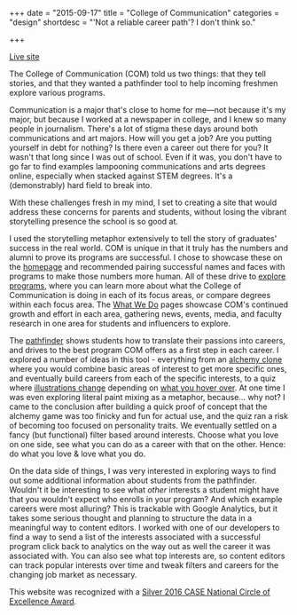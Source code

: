 +++
date = "2015-09-17"
title = "College of Communication"
categories = "design"
shortdesc = "'Not a reliable career path'? I don't think so."

+++

<p class="center"><a href="http://www.bu.edu/com/" class="live-link">Live site</a></p>

The College of Communication (COM) told us two things: that they tell stories, and that they wanted a pathfinder tool to help incoming freshmen explore various programs.

Communication is a major that's close to home for me&mdash;not because it's my major, but because I worked at a newspaper in college, and I knew so many people in journalism. There's a lot of stigma these days around both communications and art majors. How will you get a job? Are you putting yourself in debt for nothing? Is there even a career out there for you? It wasn't that long since I was out of school. Even if it was, you don't have to go far to find examples lampooning communications and arts degrees online, especially when stacked against STEM degrees. It's a (demonstrably) hard field to break into.

With these challenges fresh in my mind, I set to creating a site that would address these concerns for parents and students, without losing the vibrant storytelling presence the school is so good at.

I used the storytelling metaphor extensively to tell the story of graduates' success in the real world. COM is unique in that it truly has the numbers and alumni to prove its programs are successful. I chose to showcase these on the [homepage](http://www.bu.edu/com/) and recommended pairing successful names and faces with programs to make those numbers more human. All of these drive to [explore programs](http://www.bu.edu/com/academics/degree-programs/), where you can learn more about what the College of Communication is doing in each of its focus areas, or compare degrees within each focus area. The [What We Do](http://www.bu.edu/com/academics/what-we-do/) pages showcase COM's continued growth and effort in each area, gathering news, events, media, and faculty research in one area for students and influencers to explore.

The [pathfinder](http://www.bu.edu/com/pathfinder/) shows students how to translate their passions into careers, and drives to the best program COM offers as a first step in each career. I explored a number of ideas in this tool - everything from an [alchemy clone](../assets/alchemy-poc/) where you would combine basic areas of interest to get more specific ones, and eventually build careers from each of the specific interests, to a quiz where [illustrations change](/assets/quiz-img/com-hp-4-path-3.jpg) depending on [what you hover over](../assets/quiz-img/com-hp-4-path-5.jpg). At one time I was even exploring literal paint mixing as a metaphor, because... why not? I came to the conclusion after building a quick proof of concept that the alchemy game was too finicky and fun for actual use, and the quiz ran a risk of becoming too focused on personality traits. We eventually settled on a fancy (but functional) filter based around interests. Choose what you love on one side, see what you can do as a career with that on the other. Hence: do what you love &amp; love what you do.

On the data side of things, I was very interested in exploring ways to find out some additional information about students from the pathfinder. Wouldn't it be interesting to see what *other* interests a student might have that you wouldn't expect who enrolls in your program? And which example careers were most alluring? This is trackable with Google Analytics, but it takes some serious thought and planning to structure the data in a meaningful way to content editors. I worked with one of our developers to find a way to send a list of the interests associated with a successful program click back to analytics on the way out as well the career it was associated with. You can also see what top interests are, so content editors can track popular interests over time and tweak filters and careers for the changing job market as necessary.

This website was recognized with a [Silver 2016 CASE National Circle of Excellence Award](http://www.case.org/Awards/Circle_of_Excellence/Previous_Winners/2016_Winners/Websites_2016.html#Sub).